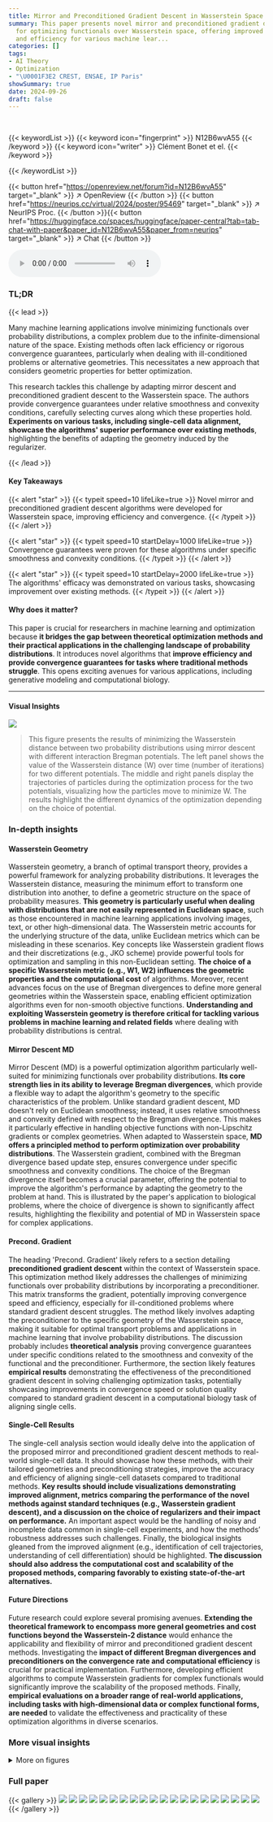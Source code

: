 ```yaml
---
title: Mirror and Preconditioned Gradient Descent in Wasserstein Space
summary: This paper presents novel mirror and preconditioned gradient descent algorithms
  for optimizing functionals over Wasserstein space, offering improved convergence
  and efficiency for various machine lear...
categories: []
tags:
- AI Theory
- Optimization
- "\U0001F3E2 CREST, ENSAE, IP Paris"
showSummary: true
date: 2024-09-26
draft: false
---
```


<br>

{{< keywordList >}}
{{< keyword icon="fingerprint" >}} N12B6wvA55 {{< /keyword >}}
{{< keyword icon="writer" >}} Clément Bonet et el. {{< /keyword >}}
 
{{< /keywordList >}}

{{< button href="https://openreview.net/forum?id=N12B6wvA55" target="_blank" >}}
↗ OpenReview
{{< /button >}}
{{< button href="https://neurips.cc/virtual/2024/poster/95469" target="_blank" >}}
↗ NeurIPS Proc.
{{< /button >}}{{< button href="https://huggingface.co/spaces/huggingface/paper-central?tab=tab-chat-with-paper&paper_id=N12B6wvA55&paper_from=neurips" target="_blank" >}}
↗ Chat
{{< /button >}}



<audio controls>
    <source src="https://ai-paper-reviewer.com/N12B6wvA55/podcast.wav" type="audio/wav">
    Your browser does not support the audio element.
</audio>


### TL;DR


{{< lead >}}

Many machine learning applications involve minimizing functionals over probability distributions, a complex problem due to the infinite-dimensional nature of the space.  Existing methods often lack efficiency or rigorous convergence guarantees, particularly when dealing with ill-conditioned problems or alternative geometries. This necessitates a new approach that considers geometric properties for better optimization. 



This research tackles this challenge by adapting mirror descent and preconditioned gradient descent to the Wasserstein space. The authors provide convergence guarantees under relative smoothness and convexity conditions, carefully selecting curves along which these properties hold.  **Experiments on various tasks, including single-cell data alignment, showcase the algorithms' superior performance over existing methods**, highlighting the benefits of adapting the geometry induced by the regularizer.

{{< /lead >}}


#### Key Takeaways

{{< alert "star" >}}
{{< typeit speed=10 lifeLike=true >}} Novel mirror and preconditioned gradient descent algorithms were developed for Wasserstein space, improving efficiency and convergence. {{< /typeit >}}
{{< /alert >}}

{{< alert "star" >}}
{{< typeit speed=10 startDelay=1000 lifeLike=true >}} Convergence guarantees were proven for these algorithms under specific smoothness and convexity conditions. {{< /typeit >}}
{{< /alert >}}

{{< alert "star" >}}
{{< typeit speed=10 startDelay=2000 lifeLike=true >}} The algorithms' efficacy was demonstrated on various tasks, showcasing improvement over existing methods. {{< /typeit >}}
{{< /alert >}}

#### Why does it matter?
This paper is crucial for researchers in machine learning and optimization because **it bridges the gap between theoretical optimization methods and their practical applications in the challenging landscape of probability distributions**.  It introduces novel algorithms that **improve efficiency and provide convergence guarantees for tasks where traditional methods struggle**. This opens exciting avenues for various applications, including generative modeling and computational biology.

------
#### Visual Insights



![](https://ai-paper-reviewer.com/N12B6wvA55/figures_8_1.jpg)

> This figure presents the results of minimizing the Wasserstein distance between two probability distributions using mirror descent with different interaction Bregman potentials. The left panel shows the value of the Wasserstein distance (W) over time (number of iterations) for two different potentials.  The middle and right panels display the trajectories of particles during the optimization process for the two potentials, visualizing how the particles move to minimize W.  The results highlight the different dynamics of the optimization depending on the choice of potential.







### In-depth insights


#### Wasserstein Geometry
Wasserstein geometry, a branch of optimal transport theory, provides a powerful framework for analyzing probability distributions.  It leverages the Wasserstein distance, measuring the minimum effort to transform one distribution into another, to define a geometric structure on the space of probability measures. **This geometry is particularly useful when dealing with distributions that are not easily represented in Euclidean space**, such as those encountered in machine learning applications involving images, text, or other high-dimensional data. The Wasserstein metric accounts for the underlying structure of the data, unlike Euclidean metrics which can be misleading in these scenarios.  Key concepts like Wasserstein gradient flows and their discretizations (e.g., JKO scheme) provide powerful tools for optimization and sampling in this non-Euclidean setting. **The choice of a specific Wasserstein metric (e.g., W1, W2) influences the geometric properties and the computational cost** of algorithms.  Moreover, recent advances focus on the use of Bregman divergences to define more general geometries within the Wasserstein space, enabling efficient optimization algorithms even for non-smooth objective functions.  **Understanding and exploiting Wasserstein geometry is therefore critical for tackling various problems in machine learning and related fields** where dealing with probability distributions is central.

#### Mirror Descent MD
Mirror Descent (MD) is a powerful optimization algorithm particularly well-suited for minimizing functionals over probability distributions.  **Its core strength lies in its ability to leverage Bregman divergences**, which provide a flexible way to adapt the algorithm's geometry to the specific characteristics of the problem. Unlike standard gradient descent, MD doesn't rely on Euclidean smoothness; instead, it uses relative smoothness and convexity defined with respect to the Bregman divergence.  This makes it particularly effective in handling objective functions with non-Lipschitz gradients or complex geometries. When adapted to Wasserstein space, **MD offers a principled method to perform optimization over probability distributions**.  The Wasserstein gradient, combined with the Bregman divergence based update step, ensures convergence under specific smoothness and convexity conditions. The choice of the Bregman divergence itself becomes a crucial parameter, offering the potential to improve the algorithm's performance by adapting the geometry to the problem at hand.  This is illustrated by the paper's application to biological problems, where the choice of divergence is shown to significantly affect results, highlighting the flexibility and potential of MD in Wasserstein space for complex applications.

#### Precond. Gradient
The heading 'Precond. Gradient' likely refers to a section detailing **preconditioned gradient descent** within the context of Wasserstein space.  This optimization method likely addresses the challenges of minimizing functionals over probability distributions by incorporating a preconditioner. This matrix transforms the gradient, potentially improving convergence speed and efficiency, especially for ill-conditioned problems where standard gradient descent struggles. The method likely involves adapting the preconditioner to the specific geometry of the Wasserstein space, making it suitable for optimal transport problems and applications in machine learning that involve probability distributions.  The discussion probably includes **theoretical analysis** proving convergence guarantees under specific conditions related to the smoothness and convexity of the functional and the preconditioner.  Furthermore, the section likely features **empirical results** demonstrating the effectiveness of the preconditioned gradient descent in solving challenging optimization tasks, potentially showcasing improvements in convergence speed or solution quality compared to standard gradient descent in a computational biology task of aligning single cells.

#### Single-Cell Results
The single-cell analysis section would ideally delve into the application of the proposed mirror and preconditioned gradient descent methods to real-world single-cell data.  It should showcase how these methods, with their tailored geometries and preconditioning strategies, improve the accuracy and efficiency of aligning single-cell datasets compared to traditional methods.  **Key results should include visualizations demonstrating improved alignment, metrics comparing the performance of the novel methods against standard techniques (e.g., Wasserstein gradient descent), and a discussion on the choice of regularizers and their impact on performance.**  An important aspect would be the handling of noisy and incomplete data common in single-cell experiments, and how the methods’ robustness addresses such challenges.  Finally, the biological insights gleaned from the improved alignment (e.g., identification of cell trajectories, understanding of cell differentiation) should be highlighted.  **The discussion should also address the computational cost and scalability of the proposed methods, comparing favorably to existing state-of-the-art alternatives.**

#### Future Directions
Future research could explore several promising avenues. **Extending the theoretical framework to encompass more general geometries and cost functions beyond the Wasserstein-2 distance** would enhance the applicability and flexibility of mirror and preconditioned gradient descent methods.  Investigating the **impact of different Bregman divergences and preconditioners on the convergence rate and computational efficiency** is crucial for practical implementation.  Furthermore, developing efficient algorithms to compute Wasserstein gradients for complex functionals would significantly improve the scalability of the proposed methods.  Finally, **empirical evaluations on a broader range of real-world applications, including tasks with high-dimensional data or complex functional forms, are needed** to validate the effectiveness and practicality of these optimization algorithms in diverse scenarios.


### More visual insights

<details>
<summary>More on figures
</summary>


![](https://ai-paper-reviewer.com/N12B6wvA55/figures_9_1.jpg)

> This figure compares the performance of preconditioned gradient descent (PrecGD) and vanilla gradient descent (GD) in predicting cellular responses to cancer treatments using two different datasets (4i and scRNAseq).  For each treatment, the algorithms minimize a distance function (D) between the untreated (μ₁) and treated (vi) cell populations. The figure presents scatter plots showing the minimum attained by each method (y-axis) against the number of iterations to convergence (x-axis). The plots are separated by datasets and metrics.  Points below the diagonal indicate superior performance of PrecGD, showcasing its improvement in finding better minima and converging faster.


![](https://ai-paper-reviewer.com/N12B6wvA55/figures_39_1.jpg)

> This figure shows the results of minimizing the Wasserstein distance between two probability distributions using mirror descent with two different interaction Bregman potentials. The left panel shows the evolution of the Wasserstein distance (W) over time for the two potentials. The middle and right panels show the trajectories of particles during the optimization process for each potential. The trajectories illustrate how the particles move to minimize the Wasserstein distance between the two distributions.  The different potentials lead to different optimization paths and convergence rates.


![](https://ai-paper-reviewer.com/N12B6wvA55/figures_39_2.jpg)

> This figure shows the convergence of different optimization methods towards a Gaussian distribution.  The x-axis represents time (in iterations), and the y-axis shows the Kullback-Leibler (KL) divergence between the current distribution and the target Gaussian distribution.  Multiple methods (NEM, PFB, FB, PKLM, KLM) are compared, illustrating their relative convergence speeds. The target Gaussian distributions are generated with varying covariances to test the robustness of the methods.


![](https://ai-paper-reviewer.com/N12B6wvA55/figures_40_1.jpg)

> This figure shows the results of minimizing the Wasserstein distance between two probability distributions using different interaction Bregman potentials. The left panel displays the value of the Wasserstein distance (W) over time, demonstrating the convergence of the optimization process. The middle and right panels visualize the trajectories of particles during the optimization, illustrating how the particles move to minimize the Wasserstein distance.  Different colors represent different Bregman potentials, showing the impact of the choice of potential on the optimization process.


![](https://ai-paper-reviewer.com/N12B6wvA55/figures_41_1.jpg)

> This figure compares the performance of preconditioned gradient descent (PrecGD) and vanilla gradient descent (GD) against the entropic map (Te) in predicting cell population responses to cancer treatments. Two datasets, 4i and scRNAseq, are used, each with multiple treatments. For each treatment, the methods aim to minimize a distance function D(μ, ν) between the untreated (μi) and treated (νi) cell distributions. Lower values indicate better predictions. PrecGD consistently outperforms GD and Te across both datasets and different distance metrics. This highlights the effectiveness of PrecGD in this biological application.


![](https://ai-paper-reviewer.com/N12B6wvA55/figures_43_1.jpg)

> This figure shows the results of sampling from a Dirichlet distribution using two different methods: Mirror Descent (MD) and Mirror Langevin (MLD).  The left panel displays the initial particle distribution (blue), the final particle distribution after MD (red), and the final particle distribution after MLD (red). The right panel shows the evolution of the objective function (KL divergence) over 200 iterations for both methods. MLD shows better convergence towards the true distribution than MD.


</details>






### Full paper

{{< gallery >}}
<img src="https://ai-paper-reviewer.com/N12B6wvA55/1.png" class="grid-w50 md:grid-w33 xl:grid-w25" />
<img src="https://ai-paper-reviewer.com/N12B6wvA55/2.png" class="grid-w50 md:grid-w33 xl:grid-w25" />
<img src="https://ai-paper-reviewer.com/N12B6wvA55/3.png" class="grid-w50 md:grid-w33 xl:grid-w25" />
<img src="https://ai-paper-reviewer.com/N12B6wvA55/4.png" class="grid-w50 md:grid-w33 xl:grid-w25" />
<img src="https://ai-paper-reviewer.com/N12B6wvA55/5.png" class="grid-w50 md:grid-w33 xl:grid-w25" />
<img src="https://ai-paper-reviewer.com/N12B6wvA55/6.png" class="grid-w50 md:grid-w33 xl:grid-w25" />
<img src="https://ai-paper-reviewer.com/N12B6wvA55/7.png" class="grid-w50 md:grid-w33 xl:grid-w25" />
<img src="https://ai-paper-reviewer.com/N12B6wvA55/8.png" class="grid-w50 md:grid-w33 xl:grid-w25" />
<img src="https://ai-paper-reviewer.com/N12B6wvA55/9.png" class="grid-w50 md:grid-w33 xl:grid-w25" />
<img src="https://ai-paper-reviewer.com/N12B6wvA55/10.png" class="grid-w50 md:grid-w33 xl:grid-w25" />
<img src="https://ai-paper-reviewer.com/N12B6wvA55/11.png" class="grid-w50 md:grid-w33 xl:grid-w25" />
<img src="https://ai-paper-reviewer.com/N12B6wvA55/12.png" class="grid-w50 md:grid-w33 xl:grid-w25" />
<img src="https://ai-paper-reviewer.com/N12B6wvA55/13.png" class="grid-w50 md:grid-w33 xl:grid-w25" />
<img src="https://ai-paper-reviewer.com/N12B6wvA55/14.png" class="grid-w50 md:grid-w33 xl:grid-w25" />
<img src="https://ai-paper-reviewer.com/N12B6wvA55/15.png" class="grid-w50 md:grid-w33 xl:grid-w25" />
<img src="https://ai-paper-reviewer.com/N12B6wvA55/16.png" class="grid-w50 md:grid-w33 xl:grid-w25" />
<img src="https://ai-paper-reviewer.com/N12B6wvA55/17.png" class="grid-w50 md:grid-w33 xl:grid-w25" />
<img src="https://ai-paper-reviewer.com/N12B6wvA55/18.png" class="grid-w50 md:grid-w33 xl:grid-w25" />
<img src="https://ai-paper-reviewer.com/N12B6wvA55/19.png" class="grid-w50 md:grid-w33 xl:grid-w25" />
<img src="https://ai-paper-reviewer.com/N12B6wvA55/20.png" class="grid-w50 md:grid-w33 xl:grid-w25" />
{{< /gallery >}}